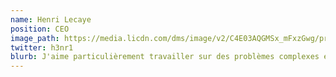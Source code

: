 ```yaml
---
name: Henri Lecaye
position: CEO
image_path: https://media.licdn.com/dms/image/v2/C4E03AQGMSx_mFxzGwg/profile-displayphoto-shrink_200_200/profile-displayphoto-shrink_200_200/0/1517673456138?e=1756944000&v=beta&t=a7GNvwmo9U2vZGLAq7jzIDIi71nl1wal3-DH0mqrlrY
twitter: h3nr1
blurb: J'aime particulièrement travailler sur des problèmes complexes et étudier des solutions
---
```

